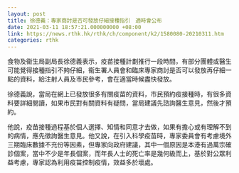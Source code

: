```yaml
---
layout: post
title: 徐德義：專家商討是否可發放仔細接種指引　適時會公布
date: 2021-03-11 18:57:21.000000000 +08:00
link: https://news.rthk.hk/rthk/ch/component/k2/1580080-20210311.htm
categories: rthk
---
```


食物及衞生局副局長徐德義表示，疫苗接種計劃推行一段時間，有部分團體或醫生可能覺得接種指引不夠仔細，衞生署人員會和臨床專家商討是否可以發放再仔細一點的資料，給注射人員及市民參考，會在適當時候盡快發放。

徐德義說，當局在網上已發放很多有關疫苗的資料，市民預約疫接種時，有很多資料要詳細閱讀，如果市民對有關資料有疑問，當局建議先諮詢醫生意見，然後才預約。

他說，疫苗接種過程基於個人選擇、知情和同意才去做，如果有擔心或有理解不到的病情，應先徵詢醫生意見。他又說，在引入科學疫苗時，專家委員會有考慮境外三期臨床數據不充份等因素，但專家向政府建議，其中一個原因是本港有過萬宗確診個案，當中不少是年長個案，而年長人士的死亡率是幾何級而上，基於對公眾利益考慮，專家認為利用疫苗控制疫情，效益多於壞處。
